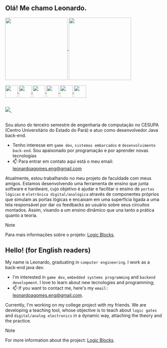 ## Olá! Me chamo Leonardo.

<div>
  <a href="https://github.com/LenzWM/github-readme-stats">
    <img height="200" align="center" src="https://github-readme-stats.vercel.app/api?username=LenzWM&theme=dracula&show_icons=true"
  </a>
  <img height="200" align="center" src="https://github-readme-stats.vercel.app/api/top-langs/?username=LenzWM&layout=compact&langs_count=16&theme=dracula">
</div>

<div style="display: inline_block"><br>
  <img align="center" height="40" width="40" src="https://cdn.jsdelivr.net/gh/devicons/devicon@latest/icons/arduino/arduino-original-wordmark.svg" />
  <img align="center" height="40" width="40" src="https://cdn.jsdelivr.net/gh/devicons/devicon@latest/icons/c/c-original.svg" />
  <img align="center" height="40" width="40" src="https://cdn.jsdelivr.net/gh/devicons/devicon@latest/icons/java/java-original-wordmark.svg" />
  <img align="center" height="40" width="40" src="https://cdn.jsdelivr.net/gh/devicons/devicon@latest/icons/spring/spring-original-wordmark.svg" />
  <img align="center" height="40" width="40" src="https://cdn.jsdelivr.net/gh/devicons/devicon@latest/icons/postgresql/postgresql-original.svg" />
  <img align="center" height="40" width="40" src="https://cdn.jsdelivr.net/gh/devicons/devicon@latest/icons/python/python-original.svg" />
</div>

  ##

<div>
  <a href="discordapp.com/users/537969397944418306">
    <img src="https://img.shields.io/badge/Discord-%235865F2.svg?style=for-the-badge&logo=discord&logoColor=white" target="_blank">  
  </a>
  <img scr="https://img.shields.io/badge/linkedin-%230077B5.svg?style=for-the-badge&logo=linkedin&logoColor=white">
</div>

  ##

Sou aluno do terceiro semestre de engenharia de computação no CESUPA (Centro Universitário do Estado do Pará) e atuo como
desenvolvedor Java back-end.

- Tenho interesse em `game dev`, `sistemas embarcados` e `desenvolvimento back-end`. Sou apaixonado por programação e por aprender novas tecnologias
- 📫 Para entrar em contato aqui está o meu email: leonardoagomes.eng@gmail.com

Atualmente, estou trabalhando no meu projeto de faculdade com meus amigos.
Estamos desenvolvendo uma ferramenta de ensino que junta software e hardware, cujo objetivo é ajudar e facilitar o ensino de `portas lógicas` e `eletrônica digital/analógica`
através de componentes próprios que simulam as portas lógicas e encaixam em uma superfícia ligada a uma tela responsável por dar os feedbacks ao usuário sobre seus circuitos montados.
Assim, visando a um ensino dinâmico que una tanto a prática quanto a teoria.

> [!NOTE]
> Para mais informações sobre o projeto: [Logic Blocks](https://github.com/ramonsss/Logic-Blocks).


## Hello! (for English readers)


My name is Leonardo, graduating in `computer engineering`. I work as a back-end java dev.

- I'm interested in `game dev`, `embedded systems programming` and `backend development`. I love to learn about new tecnologies and programming;
- 📫 If you want to contact me, here's my `email:` leonardoagomes.eng@gmail.com.

Currently, I'm working on my college project with my friends.
We are developing a teaching tool, whose objective is to teach about `logic gates` and `digital/analog electronics`
in a dynamic way, attaching the theory and the practice.

> [!NOTE]
> For more information about the project: [Logic Blocks](https://github.com/ramonsss/Logic-Blocks).
